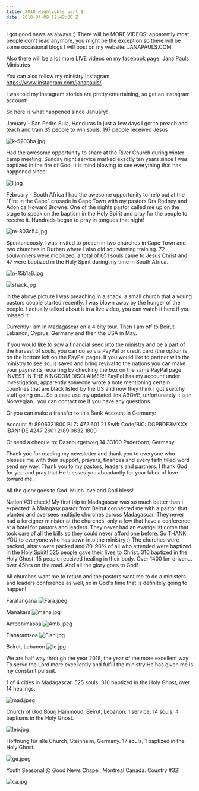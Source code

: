 ```yaml
---
title: 2018 Highlights part 1
date: 2018-04-09 12:42:00 Z
---
```


I got good news as always :) 
There will be MORE VIDEOS! apparently most people don't read anymore, you might be the exception so there will be some occasional blogs I will post on my website:
JANAPAULS.COM

Also there will be a lot more LIVE videos on my facebook page:
Jana Pauls Ministries

You can also follow my ministry Instagram:
https://www.instagram.com/janapauls/

I was told my instagram stories are pretty entertaining, so get an instagram account!

So here is what happened since January!

January - San Pedro Sula, Honduras
In just a few days I got to preach and teach and train 35 people to win souls. 197 people received Jesus

![k-5203ba.jpg](/uploads/k-5203ba.jpg)

Had the awesome opportunity to share at the River Church during winter camp meeting.
Sunday night service marked exactly ten years since I was baptized in the fire of God. It is mind blowing to see everything that has happened since!

![l.jpg](/uploads/l.jpg)

February - South Africa 
I had the awesome opportunity to help out at the "Fire in the Cape" crusade in Cape Town with my pastors Drs Rodney and Adonica Howard Browne.
One of the nights pastor called me up on the stage to speak on the baptism in the Holy Spirit and pray for the people to receive it. Hundreds began to pray in tongues that night!

![m-803c54.jpg](/uploads/m-803c54.jpg)

Spontaneously I was invited to preach in two churches in Cape Town and two churches in Durban where I also did soulwinning training. 72 soulwinners were mobilized, a total of 651 souls came to Jesus Christ and 47 were baptized in the Holy Spirit during my time in South Africa.

![n-15b1a8.jpg](/uploads/n-15b1a8.jpg)

![shack.jpg](/uploads/shack.jpg)

in the above picture I was preaching in a shack, a small church that a young pastors couple started recently. I was blown away by the hunger of the people. I actually talked about it in a live video, you can watch it here if you missed it:

Currently I am in Madagascar on a 4 city tour.
Then I am off to Beirut Lebanon, Cyprus, Germany and then the USA in May.

If you would like to sow a financial seed into the ministry and be a part of the harvest of souls, you can do so via PayPal or credit card (the option is on the bottom left on the PayPal page). If you would like to partner with the ministry to see souls saved and bring revival to the nations you can make your payments recurring by checking the box on the same PayPal page. 
INVEST IN THE KINGDOM
DISCLAIMER!! 
PayPal has my account under investigation, apparently someone wrote a note mentioning certain countries that are black listed by the US and now they think I got sketchy stuff going on... So please use my updated link ABOVE, unfortunately it is in Norwegian.. you can contact me if you have any questions. 

Or you can make a transfer to this Bank Account in Germany:

Account #: 8906321800
BLZ: 472 601 21
Swift Code/BIC: DGPBDE3MXXX
IBAN: DE 4247 2601 2189 0632 1800

Or send a cheque to:
Daseburgerweg 14
33100 Paderborn, Germany

Thank you for reading my newsletter and thank you to everyone who blesses me with their support, prayers, finances and every faith filled word send my way. 
Thank you to my pastors, leaders and partners. I thank God for you and pray that He blesses you abundantly for your labor of love toward me.

All the glory goes to God.
Much love and God bless!


Nation #31 check! My first trip to Madagascar was so much better than I expected!
A Malagasy pastor from Beirut connected me with a pastor that planted and oversees multiple churches across Madagascar. 
They never had a foreigner minister at the churches, only a few that have a conference at a hotel for pastors and leaders.
They never had an evangelist come that took care of all the bills so they could never afford one before. So THANK YOU to everyone who has sown into the ministry :)
The churches were packed, altars were packed and 80-90% of all who attended were baptized in the Holy Spirit!
525 people gave their lives to Christ.
310 baptized in the Holy Ghost.
15 people received healing in their body.
Over 1400 km driven... over 45hrs on the road.
And all the glory goes to God!

All churches want me to return and the pastors want me to do a ministers and leaders conference as well, so in God's time that is definitely going to happen!

Farafangana
![Fara.jpeg](/uploads/Fara.jpeg)

Manakara
![mana.jpg](/uploads/mana.jpg)

Ambohimasoa
![Amb.jpeg](/uploads/Amb.jpeg)

Fianarantsoa
![Fian.jpg](/uploads/Fian.jpg)

Beirut, Lebanon
![le.jpg](/uploads/le.jpg)

We are half way through the year 2018, the year of the more excellent way! To serve the Lord more excellently and fulfill the ministry He has given me is my constant pursuit. 


1 of 4 cities in Madagascar. 525 souls, 310 baptized in the Holy Ghost, over 14 healings.

![mad.jpeg](/uploads/mad.jpeg)

Church of God Bourj Hammoud, Beirut, Lebanon. 1 service, 14 souls, 4 baptisms in the Holy Ghost.

![leb.jpg](/uploads/leb.jpg)

Hoffnung für alle Church, Steinheim, Germany. 17 souls, 1 baptized in the Holy Ghost.

![ge.jpeg](/uploads/ge.jpeg)

Youth Seasonal @ Good News Chapel, Montreal Canada. Country #32!

![ca.jpg](/uploads/ca.jpg)